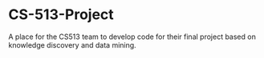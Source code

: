 # CS-513-Project
A place for the CS513 team to develop code for their final project based on knowledge discovery and data mining.
